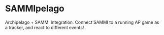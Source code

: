 # SAMMIpelago
Archipelago + SAMMI Integration. Connect SAMMI to a running AP game as a tracker, and react to different events!
